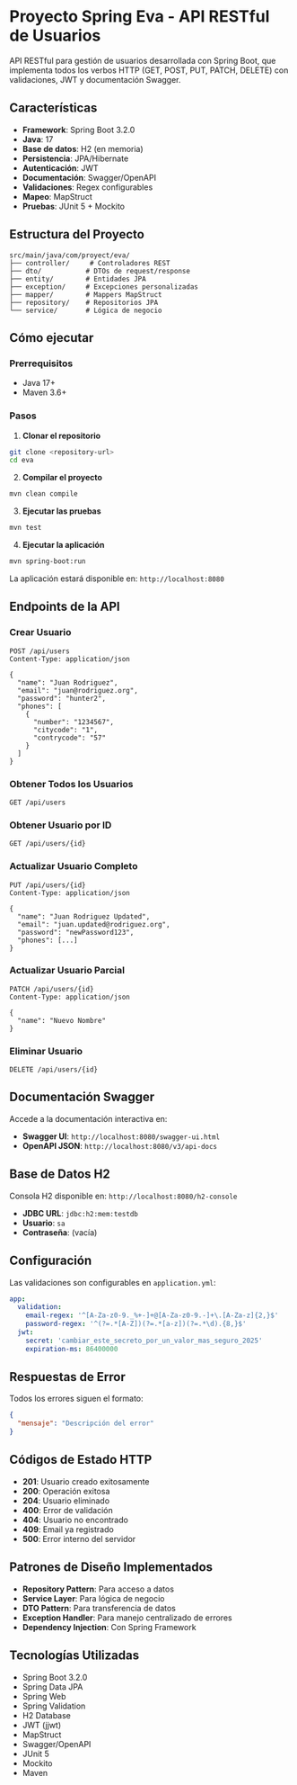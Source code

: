 # Proyecto Spring Eva - API RESTful de Usuarios

API RESTful para gestión de usuarios desarrollada con Spring Boot, que implementa todos los verbos HTTP (GET, POST, PUT, PATCH, DELETE) con validaciones, JWT y documentación Swagger.

## Características

- **Framework**: Spring Boot 3.2.0
- **Java**: 17
- **Base de datos**: H2 (en memoria)
- **Persistencia**: JPA/Hibernate
- **Autenticación**: JWT
- **Documentación**: Swagger/OpenAPI
- **Validaciones**: Regex configurables
- **Mapeo**: MapStruct
- **Pruebas**: JUnit 5 + Mockito

## Estructura del Proyecto

```
src/main/java/com/proyect/eva/
├── controller/     # Controladores REST
├── dto/           # DTOs de request/response
├── entity/        # Entidades JPA
├── exception/     # Excepciones personalizadas
├── mapper/        # Mappers MapStruct
├── repository/    # Repositorios JPA
└── service/       # Lógica de negocio
```

## Cómo ejecutar

### Prerrequisitos
- Java 17+
- Maven 3.6+

### Pasos

1. **Clonar el repositorio**
```bash
git clone <repository-url>
cd eva
```

2. **Compilar el proyecto**
```bash
mvn clean compile
```

3. **Ejecutar las pruebas**
```bash
mvn test
```

4. **Ejecutar la aplicación**
```bash
mvn spring-boot:run
```

La aplicación estará disponible en: `http://localhost:8080`

## Endpoints de la API

### Crear Usuario
```http
POST /api/users
Content-Type: application/json

{
  "name": "Juan Rodriguez",
  "email": "juan@rodriguez.org",
  "password": "hunter2",
  "phones": [
    {
      "number": "1234567",
      "citycode": "1",
      "contrycode": "57"
    }
  ]
}
```

### Obtener Todos los Usuarios
```http
GET /api/users
```

### Obtener Usuario por ID
```http
GET /api/users/{id}
```

### Actualizar Usuario Completo
```http
PUT /api/users/{id}
Content-Type: application/json

{
  "name": "Juan Rodriguez Updated",
  "email": "juan.updated@rodriguez.org",
  "password": "newPassword123",
  "phones": [...]
}
```

### Actualizar Usuario Parcial
```http
PATCH /api/users/{id}
Content-Type: application/json

{
  "name": "Nuevo Nombre"
}
```

### Eliminar Usuario
```http
DELETE /api/users/{id}
```

## Documentación Swagger

Accede a la documentación interactiva en:
- **Swagger UI**: `http://localhost:8080/swagger-ui.html`
- **OpenAPI JSON**: `http://localhost:8080/v3/api-docs`

## Base de Datos H2

Consola H2 disponible en: `http://localhost:8080/h2-console`
- **JDBC URL**: `jdbc:h2:mem:testdb`
- **Usuario**: `sa`
- **Contraseña**: (vacía)

## Configuración

Las validaciones son configurables en `application.yml`:

```yaml
app:
  validation:
    email-regex: '^[A-Za-z0-9._%+-]+@[A-Za-z0-9.-]+\.[A-Za-z]{2,}$'
    password-regex: '^(?=.*[A-Z])(?=.*[a-z])(?=.*\d).{8,}$'
  jwt:
    secret: 'cambiar_este_secreto_por_un_valor_mas_seguro_2025'
    expiration-ms: 86400000
```

## Respuestas de Error

Todos los errores siguen el formato:
```json
{
  "mensaje": "Descripción del error"
}
```

## Códigos de Estado HTTP

- **201**: Usuario creado exitosamente
- **200**: Operación exitosa
- **204**: Usuario eliminado
- **400**: Error de validación
- **404**: Usuario no encontrado
- **409**: Email ya registrado
- **500**: Error interno del servidor

## Patrones de Diseño Implementados

- **Repository Pattern**: Para acceso a datos
- **Service Layer**: Para lógica de negocio
- **DTO Pattern**: Para transferencia de datos
- **Exception Handler**: Para manejo centralizado de errores
- **Dependency Injection**: Con Spring Framework

## Tecnologías Utilizadas

- Spring Boot 3.2.0
- Spring Data JPA
- Spring Web
- Spring Validation
- H2 Database
- JWT (jjwt)
- MapStruct
- Swagger/OpenAPI
- JUnit 5
- Mockito
- Maven
